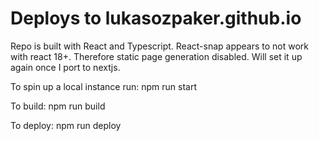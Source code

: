 # Deploys to lukasozpaker.github.io

Repo is built with React and Typescript. React-snap appears to not work with react 18+. Therefore static page generation disabled. Will set it up again once I port to nextjs.

To spin up a local instance run: npm run start

To build: npm run build

To deploy: npm run deploy


